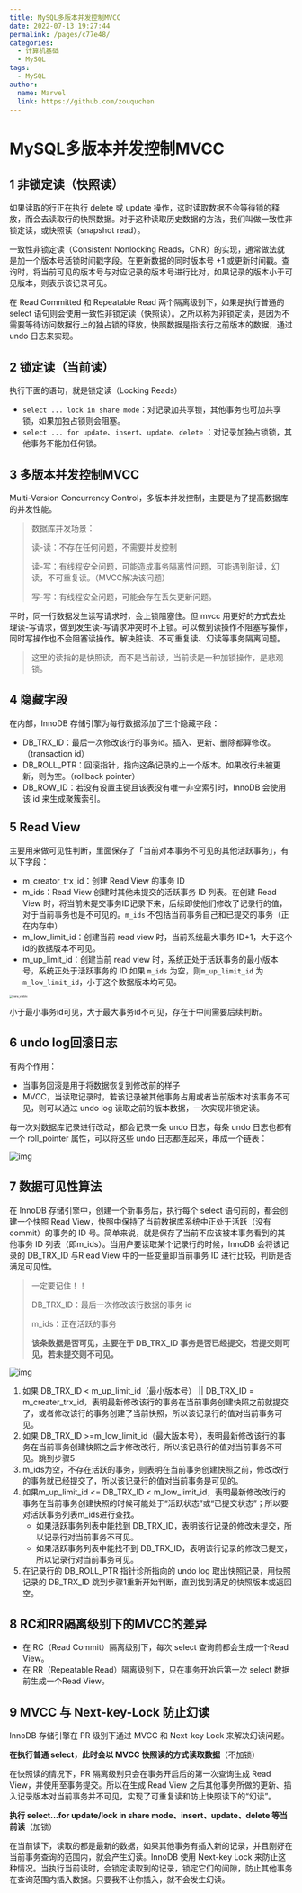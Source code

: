 ```yaml
---
title: MySQL多版本并发控制MVCC
date: 2022-07-13 19:27:44
permalink: /pages/c77e48/
categories:
  - 计算机基础
  - MySQL
tags:
  - MySQL
author: 
  name: Marvel
  link: https://github.com/zouquchen
---
```

# MySQL多版本并发控制MVCC

## 1 非锁定读（快照读）

如果读取的行正在执行 delete 或 update 操作，这时读取数据不会等待锁的释放，而会去读取行的快照数据。对于这种读取历史数据的方法，我们叫做一致性非锁定读，或快照读（snapshot read）。

一致性非锁定读（Consistent Nonlocking Reads，CNR）的实现，通常做法就是加一个版本号活锁时间戳字段。在更新数据的同时版本号 +1 或更新时间戳。查询时，将当前可见的版本号与对应记录的版本号进行比对，如果记录的版本小于可见版本，则表示该记录可见。

在 Read Committed 和 Repeatable Read 两个隔离级别下，如果是执行普通的 select 语句则会使用一致性非锁定读（快照读）。之所以称为非锁定读，是因为不需要等待访问数据行上的独占锁的释放，快照数据是指该行之前版本的数据，通过 undo 日志来实现。

## 2 锁定读（当前读）

执行下面的语句，就是锁定读（Locking Reads）

- `select ... lock in share mode`：对记录加共享锁，其他事务也可加共享锁，如果加独占锁则会阻塞。
- `select ... for update`、`insert`、`update`、`delete` ：对记录加独占锁锁，其他事务不能加任何锁。

## 3 多版本并发控制MVCC

Multi-Version Concurrency Control，多版本并发控制，主要是为了提高数据库的并发性能。

> 数据库并发场景：
>
> 读-读：不存在任何问题，不需要并发控制
>
> 读-写：有线程安全问题，可能造成事务隔离性问题，可能遇到脏读，幻读，不可重复读。（MVCC解决该问题）
>
> 写-写：有线程安全问题，可能会存在丢失更新问题。

平时，同一行数据发生读写请求时，会上锁阻塞住。但 mvcc 用更好的方式去处理读-写请求，做到发生读-写请求冲突时不上锁。可以做到读操作不阻塞写操作，同时写操作也不会阻塞读操作。解决脏读、不可重复读、幻读等事务隔离问题。

>  这里的读指的是快照读，而不是当前读，当前读是一种加锁操作，是悲观锁。

## 4 隐藏字段

在内部，InnoDB 存储引擎为每行数据添加了三个隐藏字段：

- DB_TRX_ID：最后一次修改该行的事务id。插入、更新、删除都算修改。（transaction id）
- DB_ROLL_PTR：回滚指针，指向这条记录的上一个版本。如果改行未被更新，则为空。（rollback pointer）
- DB_ROW_ID：若没有设置主键且该表没有唯一非空索引时，InnoDB 会使用该 id 来生成聚簇索引。

## 5 Read View

主要用来做可见性判断，里面保存了「当前对本事务不可见的其他活跃事务」，有以下字段：

- m_creator_trx_id：创建 Read View 的事务 ID
- m_ids：Read View 创建时其他未提交的活跃事务 ID 列表。在创建 Read View 时，将当前未提交事务ID记录下来，后续即使他们修改了记录行的值，对于当前事务也是不可见的。`m_ids` 不包括当前事务自己和已提交的事务（正在内存中）
- m_low_limit_id：创建当前 read view 时，当前系统最大事务 ID+1，大于这个id的数据版本不可见。
- m_up_limit_id：创建当前 read view 时，系统正处于活跃事务的最小版本号，系统正处于活跃事务的 ID 如果 `m_ids` 为空，则`m_up_limit_id` 为  `m_low_limit_id`，小于这个数据版本均可见。

<img src="https://raw.githubusercontent.com/zouquchen/Images/main/imgs/trans_visible.jpg" alt="trans_visible" style="zoom: 33%;" />

小于最小事务id可见，大于最大事务id不可见，存在于中间需要后续判断。

## 6 undo log回滚日志

有两个作用：

- 当事务回滚是用于将数据恢复到修改前的样子
- MVCC，当读取记录时，若该记录被其他事务占用或者当前版本对该事务不可见，则可以通过 undo log 读取之前的版本数据，一次实现非锁定读。

每一次对数据库记录进行改动，都会记录一条 undo 日志，每条 undo 日志也都有一个 roll_pointer 属性，可以将这些 undo 日志都连起来，串成一个链表：

![img](https://raw.githubusercontent.com/zouquchen/Images/main/imgs/798174-20210427225322357-1849987012.png)

## 7 数据可见性算法

在 InnoDB 存储引擎中，创建一个新事务后，执行每个 select 语句前的，都会创建一个快照 Read View，快照中保持了当前数据库系统中正处于活跃（没有commit）的事务的 ID 号。简单来说，就是保存了当前不应该被本事务看到的其他事务 ID 列表（即m_ids）。当用户要读取某个记录行的时候，InnoDB 会将该记录的 DB_TRX_ID 与R ead View 中的一些变量即当前事务 ID 进行比较，判断是否满足可见性。

> 一定要记住！！
>
> DB_TRX_ID：最后一次修改该行数据的事务 id
>
> m_ids：正在活跃的事务
>
> **该条数据是否可见，主要在于 DB_TRX_ID 事务是否已经提交，若提交则可见，若未提交则不可见。**

![img](https://raw.githubusercontent.com/zouquchen/Images/main/imgs/8778836b-34a8-480b-b8c7-654fe207a8c2.png)

1. 如果 DB_TRX_ID < m_up_limit_id（最小版本号） || DB_TRX_ID = m_creater_trx_id，表明最新修改该行的事务在当前事务创建快照之前就提交了，或者修改该行的事务创建了当前快照，所以该记录行的值对当前事务可见。
2. 如果 DB_TRX_ID >=m_low_limit_id（最大版本号），表明最新修改该行的事务在当前事务创建快照之后才修改改行，所以该记录行的值对当前事务不可见。跳到步骤5
3. m_ids为空，不存在活跃的事务，则表明在当前事务创建快照之前，修改改行的事务就已经提交了，所以该记录行的值对当前事务是可见的。
4. 如果m_up_limit_id <= DB_TRX_ID < m_low_limit_id，表明最新修改改行的事务在当前事务创建快照的时候可能处于“活跃状态”或“已提交状态”；所以要对活跃事务列表m_ids进行查找。
   - 如果活跃事务列表中能找到 DB_TRX_ID，表明该行记录的修改未提交，所以记录行对当前事务不可见。
   - 如果活跃事务列表中能找不到 DB_TRX_ID，表明该行记录的修改已提交，所以记录行对当前事务可见。
5. 在记录行的 DB_ROLL_PTR 指针诊所指向的 undo log 取出快照记录，用快照记录的 DB_TRX_ID 跳到步骤1重新开始判断，直到找到满足的快照版本或返回空。

## 8 RC和RR隔离级别下的MVCC的差异

- 在 RC（Read Commit）隔离级别下，每次 select 查询前都会生成一个Read View。
- 在 RR（Repeatable Read）隔离级别下，只在事务开始后第一次 select 数据前生成一个Read View。

## 9 MVCC 与 Next-key-Lock 防止幻读

InnoDB 存储引擎在 PR 级别下通过 MVCC 和 Next-key Lock 来解决幻读问题。

**在执行普通 select，此时会以 MVCC 快照读的方式读取数据**（不加锁）

在快照读的情况下，PR 隔离级别只会在事务开启后的第一次查询生成 Read View，并使用至事务提交。所以在生成 Read View 之后其他事务所做的更新、插入记录版本对当前事务并不可见，实现了可重复读和防止快照读下的“幻读”。

**执行 select...for update/lock in share mode、insert、update、delete 等当前读**（加锁）

在当前读下，读取的都是最新的数据，如果其他事务有插入新的记录，并且刚好在当前事务查询的范围内，就会产生幻读。InnoDB 使用 Next-key Lock 来防止这种情况。当执行当前读时，会锁定读取到的记录，锁定它们的间隙，防止其他事务在查询范围内插入数据。只要我不让你插入，就不会发生幻读。